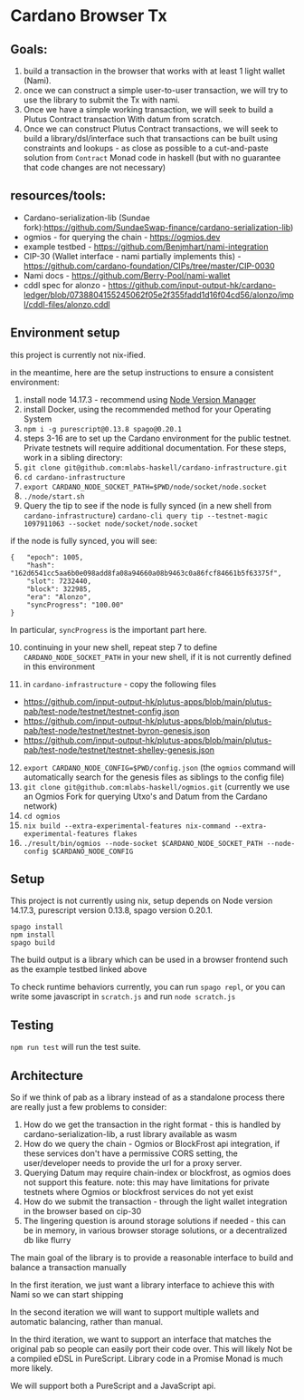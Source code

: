 # Cardano Browser Tx

## Goals:

1. build a transaction in the browser that works with at least 1 light wallet (Nami).
2. once we can construct a simple user-to-user transaction, we will try to use the library to submit the Tx with nami. 
3. Once we have a simple working transaction, we will seek to build a Plutus Contract transaction With datum from scratch. 
4. Once we can construct Plutus Contract transactions, we will seek to build a library/dsl/interface such that transactions can be built using constraints and lookups - as close as possible to a cut-and-paste solution from `Contract` Monad code in haskell (but with no guarantee that code changes are not necessary)

## resources/tools:
  - Cardano-serialization-lib (Sundae fork):https://github.com/SundaeSwap-finance/cardano-serialization-lib)
  - ogmios - for querying the chain - https://ogmios.dev 
  - example testbed - https://github.com/Benjmhart/nami-integration 
  - CIP-30 (Wallet interface - nami partially implements this) -https://github.com/cardano-foundation/CIPs/tree/master/CIP-0030
  - Nami docs - https://github.com/Berry-Pool/nami-wallet 
  - cddl spec for alonzo - https://github.com/input-output-hk/cardano-ledger/blob/0738804155245062f05e2f355fadd1d16f04cd56/alonzo/impl/cddl-files/alonzo.cddl 

## Environment setup
this project is currently not nix-ified.

in the meantime, here are the setup instructions to ensure a consistent environment:
1. install node 14.17.3  - recommend using [Node Version Manager](https://github.com/nvm-sh/nvm)
2. install Docker, using the recommended method for your Operating System
3. `npm i -g purescript@0.13.8 spago@0.20.1`
4. steps 3-16 are to set up the Cardano environment for the public testnet. Private testnets will require additional documentation. For these steps, work in a sibling directory:
5. `git clone git@github.com:mlabs-haskell/cardano-infrastructure.git`
6. `cd cardano-infrastructure`
7. `export CARDANO_NODE_SOCKET_PATH=$PWD/node/socket/node.socket`
8. `./node/start.sh`
9. Query the tip to see if the node is fully synced (in a new shell from `cardano-infrastructure`) `cardano-cli query tip --testnet-magic 1097911063 --socket node/socket/node.socket`

if the node is fully synced, you will see:
```
{   "epoch": 1005,
    "hash": "162d6541cc5aa6b0e098add8fa08a94660a08b9463c0a86fcf84661b5f63375f",
    "slot": 7232440,
    "block": 322985,
    "era": "Alonzo",
    "syncProgress": "100.00"
}
```

In particular, `syncProgress` is the important part here.

10. continuing in your new shell, repeat step 7 to define `CARDANO_NODE_SOCKET_PATH` in your new shell, if it is not currently defined in this environment

11. in `cardano-infrastructure` - copy the following files
- https://github.com/input-output-hk/plutus-apps/blob/main/plutus-pab/test-node/testnet/testnet-config.json
- https://github.com/input-output-hk/plutus-apps/blob/main/plutus-pab/test-node/testnet/testnet-byron-genesis.json
- https://github.com/input-output-hk/plutus-apps/blob/main/plutus-pab/test-node/testnet/testnet-shelley-genesis.json

12. `export CARDANO_NODE_CONFIG=$PWD/config.json` (the `ogmios` command will automatically search for the genesis files as siblings to the config file)
13. `git clone git@github.com:mlabs-haskell/ogmios.git` (currently we use an Ogmios Fork for querying Utxo's and Datum from the Cardano network)
14. `cd ogmios` 
15. `nix build --extra-experimental-features nix-command --extra-experimental-features flakes`
16. `./result/bin/ogmios --node-socket $CARDANO_NODE_SOCKET_PATH --node-config $CARDANO_NODE_CONFIG`


## Setup

This project is not currently using nix, setup depends on Node version 14.17.3, purescript version 0.13.8, spago version 0.20.1.
```
spago install
npm install
spago build
```

The build output is a library which can be used in a browser frontend such as the example testbed linked above

To check runtime behaviors currently, you can run `spago repl`, or you can write some javascript in `scratch.js` and run `node scratch.js`

## Testing

`npm run test` will run the test suite.

## Architecture
So if we think of pab as a library instead of as a standalone process there are really just a few problems to consider:

1. How do we get the transaction in the right format - this is handled by cardano-serialization-lib,  a rust library available as wasm
2. How do we query the chain - Ogmios or BlockFrost api integration,   if these services don't have a permissive CORS setting,  the user/developer needs to provide the url for a proxy server.
3. Querying Datum may require chain-index or blockfrost, as ogmios does not support this feature.
note: this may have limitations for private testnets where Ogmios or blockfrost services do not yet exist
4. How do we submit the transaction - through the light wallet integration in the browser based on cip-30
5. The lingering question is around storage solutions if needed - this can be in memory,  in various browser storage solutions,  or a decentralized db like flurry

The main goal of the library is to provide a reasonable interface to build and balance a transaction manually

In the first iteration, we just want a library interface to achieve this with Nami so we can start shipping

In the second iteration we will want to support multiple wallets and automatic balancing, rather than manual.

In the third iteration,  we want to support an interface that matches the original pab so people can easily port their code over. This will likely Not be a compiled eDSL in PureScript.   Library code in a Promise Monad is much more likely.

We will support both a PureScript and a JavaScript api.

